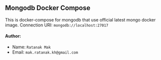 ## Mongodb Docker Compose

This is docker-compose for mongodb that use official latest mongo docker image.
Connection URI: `mongodb://localhost:27017`

#### Author:

- Name: `Ratanak Mak`
- Email: `mak.ratanak.kh@gmail.com`
